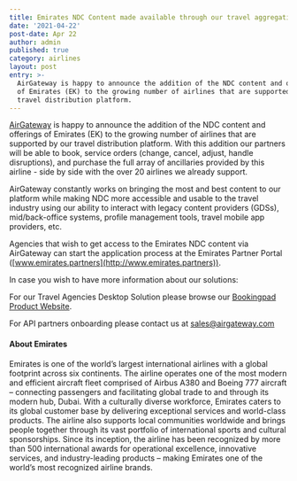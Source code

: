 ```yaml
---
title: Emirates NDC Content made available through our travel aggregation platform
date: '2021-04-22'
post-date: Apr 22
author: admin
published: true
category: airlines
layout: post
entry: >-
  AirGateway is happy to announce the addition of the NDC content and offerings
  of Emirates (EK) to the growing number of airlines that are supported by our
  travel distribution platform.
---
```

[AirGateway](http://airgateway.com) is happy to announce the addition of the NDC content and offerings of Emirates (EK) to the growing number of airlines that are supported by our travel distribution platform. With this addition our partners will be able to book, service orders (change, cancel, adjust, handle disruptions), and purchase the full array of ancillaries provided by this airline - side by side with the over 20 airlines we already support.

AirGateway constantly works on bringing the most and best content to our platform while making NDC more accessible and usable to the travel industry using our ability to interact with legacy content providers (GDSs), mid/back-office systems, profile management tools, travel mobile app providers, etc.

Agencies that wish to get access to the Emirates NDC content via AirGateway can start the application process at the Emirates Partner Portal ([www.emirates.partners](http://www.emirates.partners)).

In case you wish to have more information about our solutions:

For our Travel Agencies Desktop Solution please browse our [Bookingpad Product Website](https://bookingpad.info/).  

For API partners onboarding please contact us at [sales@airgateway.com](emailto:sales@airgateway.com)



#### About Emirates

Emirates is one of the world’s largest international airlines with a global footprint across six continents. The airline operates one of the most modern and efficient aircraft fleet comprised of Airbus A380 and Boeing 777 aircraft – connecting passengers and facilitating global trade to and through its modern hub, Dubai. With a culturally diverse workforce, Emirates caters to its global customer base by delivering exceptional services and world-class products. The airline also supports local communities worldwide and brings people together through its vast portfolio of international sports and cultural sponsorships. Since its inception, the airline has been recognized by more than 500 international awards for operational excellence, innovative services, and industry-leading products – making Emirates one of the world’s most recognized airline brands.
